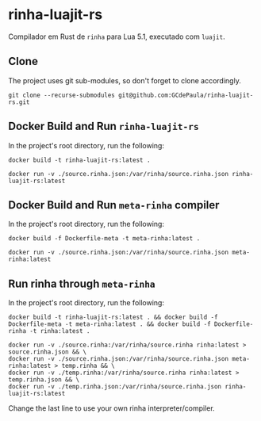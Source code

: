 # rinha-luajit-rs

Compilador em Rust de `rinha` para Lua 5.1, executado com `luajit`.

## Clone

The project uses git sub-modules, so don't forget to clone accordingly.

```
git clone --recurse-submodules git@github.com:GCdePaula/rinha-luajit-rs.git
```

## Docker Build and Run `rinha-luajit-rs`

In the project's root directory, run the following:

```
docker build -t rinha-luajit-rs:latest .
```

```
docker run -v ./source.rinha.json:/var/rinha/source.rinha.json rinha-luajit-rs:latest
```

## Docker Build and Run `meta-rinha` compiler

In the project's root directory, run the following:

```
docker build -f Dockerfile-meta -t meta-rinha:latest .
```

```
docker run -v ./source.rinha.json:/var/rinha/source.rinha.json meta-rinha:latest
```


## Run rinha through `meta-rinha`

In the project's root directory, run the following:

```
docker build -t rinha-luajit-rs:latest . && docker build -f Dockerfile-meta -t meta-rinha:latest . && docker build -f Dockerfile-rinha -t rinha:latest .
```

```
docker run -v ./source.rinha:/var/rinha/source.rinha rinha:latest > source.rinha.json && \
docker run -v ./source.rinha.json:/var/rinha/source.rinha.json meta-rinha:latest > temp.rinha && \
docker run -v ./temp.rinha:/var/rinha/source.rinha rinha:latest > temp.rinha.json && \
docker run -v ./temp.rinha.json:/var/rinha/source.rinha.json rinha-luajit-rs:latest
```

Change the last line to use your own rinha interpreter/compiler.
